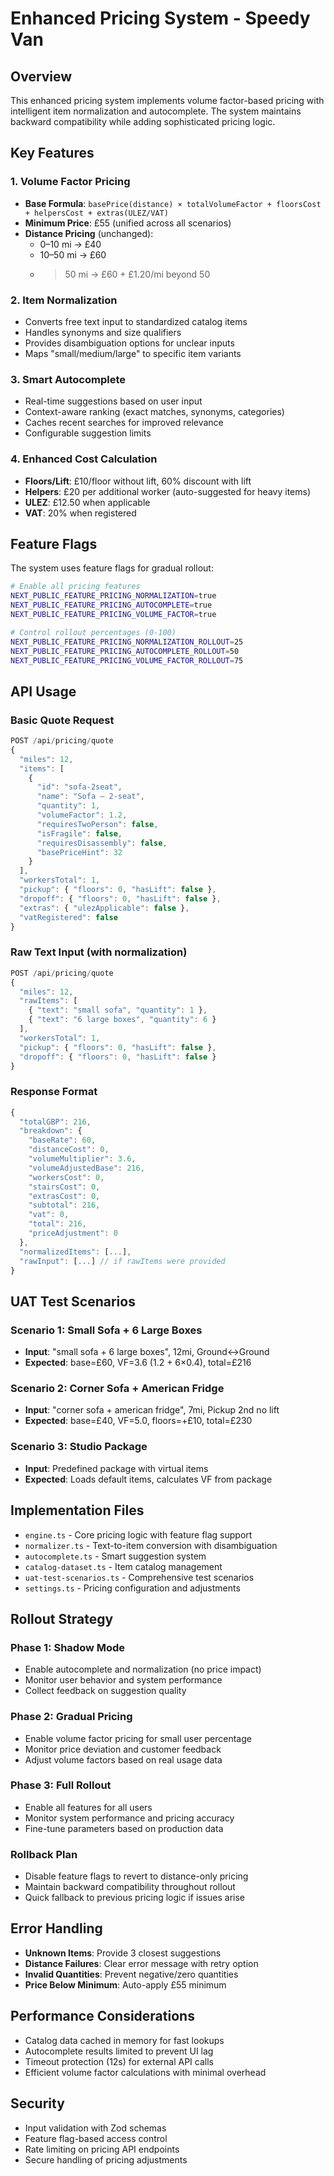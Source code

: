 # Enhanced Pricing System - Speedy Van

## Overview
This enhanced pricing system implements volume factor-based pricing with intelligent item normalization and autocomplete. The system maintains backward compatibility while adding sophisticated pricing logic.

## Key Features

### 1. Volume Factor Pricing
- **Base Formula**: `basePrice(distance) × totalVolumeFactor + floorsCost + helpersCost + extras(ULEZ/VAT)`
- **Minimum Price**: £55 (unified across all scenarios)
- **Distance Pricing** (unchanged):
  - 0–10 mi → £40
  - 10–50 mi → £60  
  - > 50 mi → £60 + £1.20/mi beyond 50

### 2. Item Normalization
- Converts free text input to standardized catalog items
- Handles synonyms and size qualifiers
- Provides disambiguation options for unclear inputs
- Maps "small/medium/large" to specific item variants

### 3. Smart Autocomplete
- Real-time suggestions based on user input
- Context-aware ranking (exact matches, synonyms, categories)
- Caches recent searches for improved relevance
- Configurable suggestion limits

### 4. Enhanced Cost Calculation
- **Floors/Lift**: £10/floor without lift, 60% discount with lift
- **Helpers**: £20 per additional worker (auto-suggested for heavy items)
- **ULEZ**: £12.50 when applicable
- **VAT**: 20% when registered

## Feature Flags

The system uses feature flags for gradual rollout:

```bash
# Enable all pricing features
NEXT_PUBLIC_FEATURE_PRICING_NORMALIZATION=true
NEXT_PUBLIC_FEATURE_PRICING_AUTOCOMPLETE=true  
NEXT_PUBLIC_FEATURE_PRICING_VOLUME_FACTOR=true

# Control rollout percentages (0-100)
NEXT_PUBLIC_FEATURE_PRICING_NORMALIZATION_ROLLOUT=25
NEXT_PUBLIC_FEATURE_PRICING_AUTOCOMPLETE_ROLLOUT=50
NEXT_PUBLIC_FEATURE_PRICING_VOLUME_FACTOR_ROLLOUT=75
```

## API Usage

### Basic Quote Request
```typescript
POST /api/pricing/quote
{
  "miles": 12,
  "items": [
    {
      "id": "sofa-2seat",
      "name": "Sofa – 2-seat",
      "quantity": 1,
      "volumeFactor": 1.2,
      "requiresTwoPerson": false,
      "isFragile": false,
      "requiresDisassembly": false,
      "basePriceHint": 32
    }
  ],
  "workersTotal": 1,
  "pickup": { "floors": 0, "hasLift": false },
  "dropoff": { "floors": 0, "hasLift": false },
  "extras": { "ulezApplicable": false },
  "vatRegistered": false
}
```

### Raw Text Input (with normalization)
```typescript
POST /api/pricing/quote
{
  "miles": 12,
  "rawItems": [
    { "text": "small sofa", "quantity": 1 },
    { "text": "6 large boxes", "quantity": 6 }
  ],
  "workersTotal": 1,
  "pickup": { "floors": 0, "hasLift": false },
  "dropoff": { "floors": 0, "hasLift": false }
}
```

### Response Format
```typescript
{
  "totalGBP": 216,
  "breakdown": {
    "baseRate": 60,
    "distanceCost": 0,
    "volumeMultiplier": 3.6,
    "volumeAdjustedBase": 216,
    "workersCost": 0,
    "stairsCost": 0,
    "extrasCost": 0,
    "subtotal": 216,
    "vat": 0,
    "total": 216,
    "priceAdjustment": 0
  },
  "normalizedItems": [...],
  "rawInput": [...] // if rawItems were provided
}
```

## UAT Test Scenarios

### Scenario 1: Small Sofa + 6 Large Boxes
- **Input**: "small sofa + 6 large boxes", 12mi, Ground↔Ground
- **Expected**: base=£60, VF=3.6 (1.2 + 6×0.4), total=£216

### Scenario 2: Corner Sofa + American Fridge  
- **Input**: "corner sofa + american fridge", 7mi, Pickup 2nd no lift
- **Expected**: base=£40, VF=5.0, floors=+£10, total=£230

### Scenario 3: Studio Package
- **Input**: Predefined package with virtual items
- **Expected**: Loads default items, calculates VF from package

## Implementation Files

- `engine.ts` - Core pricing logic with feature flag support
- `normalizer.ts` - Text-to-item conversion with disambiguation
- `autocomplete.ts` - Smart suggestion system
- `catalog-dataset.ts` - Item catalog management
- `uat-test-scenarios.ts` - Comprehensive test scenarios
- `settings.ts` - Pricing configuration and adjustments

## Rollout Strategy

### Phase 1: Shadow Mode
- Enable autocomplete and normalization (no price impact)
- Monitor user behavior and system performance
- Collect feedback on suggestion quality

### Phase 2: Gradual Pricing
- Enable volume factor pricing for small user percentage
- Monitor price deviation and customer feedback
- Adjust volume factors based on real usage data

### Phase 3: Full Rollout
- Enable all features for all users
- Monitor system performance and pricing accuracy
- Fine-tune parameters based on production data

### Rollback Plan
- Disable feature flags to revert to distance-only pricing
- Maintain backward compatibility throughout rollout
- Quick fallback to previous pricing logic if issues arise

## Error Handling

- **Unknown Items**: Provide 3 closest suggestions
- **Distance Failures**: Clear error message with retry option
- **Invalid Quantities**: Prevent negative/zero quantities
- **Price Below Minimum**: Auto-apply £55 minimum

## Performance Considerations

- Catalog data cached in memory for fast lookups
- Autocomplete results limited to prevent UI lag
- Timeout protection (12s) for external API calls
- Efficient volume factor calculations with minimal overhead

## Security

- Input validation with Zod schemas
- Feature flag-based access control
- Rate limiting on pricing API endpoints
- Secure handling of pricing adjustments
